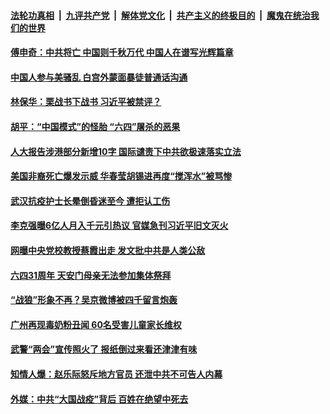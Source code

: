 

####  [法轮功真相](../../../../basic/blob/master/README.md?t=06020531) &nbsp;|&nbsp; [九评共产党](../../../../9ping.md/blob/master/README.md?t=06020531) &nbsp;|&nbsp; [解体党文化](../../../../jtdwh.md/blob/master/README.md?t=06020531)  &nbsp;|&nbsp; [共产主义的终极目的](../../../../gczydzjmd.md/blob/master/README.md?t=06020531) &nbsp;|&nbsp; [魔鬼在统治我们的世界](../../../../mgztzwmdsj.md/blob/master/README.md?t=06020531) 

#### [傅申奇：中共将亡  中国则千秋万代  中国人在谱写光辉篇章](../pages/soh5/385309.md?t=06020531) 
#### [ 中国人参与美骚乱  白宫外蒙面暴徒普通话沟通](../pages/soh5/385294.md?t=06020531) 
#### [林保华：栗战书下战书  习近平被禁评？](../pages/soh5/385303.md?t=06020531) 
#### [ 胡平：“中国模式”的怪胎  “六四”屠杀的恶果](../pages/soh5/385300.md?t=06020531) 
#### [人大报告涉港部分新增10字 国际谴责下中共欲极速落实立法](../pages/soh5/385204.md?t=06020531) 
#### [美国非裔死亡爆发示威 华春莹胡锡进再度“搅浑水”被骂惨](../pages/soh5/385169.md?t=06020531) 
#### [武汉抗疫护士长晕倒昏迷至今 遭拒认工伤](../pages/soh5/385189.md?t=06020531) 
#### [李克强曝6亿人月入千元引热议 官媒急刊习近平旧文灭火](../pages/soh5/385161.md?t=06020531) 
#### [网曝中央党校教授蔡霞出走 发文批中共是人类公敌](../pages/soh5/385155.md?t=06020531) 
#### [六四31周年 天安门母亲无法参加集体祭拜](../pages/soh5/385125.md?t=06020531) 
#### [“战狼”形象不再？吴京微博被四千留言炮轰](../pages/soh5/385079.md?t=06020531) 
#### [广州再现毒奶粉丑闻  60名受害儿童家长维权](../pages/soh5/385099.md?t=06020531) 
#### [武警“两会”宣传照火了 报纸倒过来看还津津有味](../pages/soh5/385073.md?t=06020531) 
#### [知情人爆：赵乐际怒斥地方官员 还泄中共不可告人内幕](../pages/soh5/385067.md?t=06020531) 
#### [外媒：中共“大国战疫”背后 百姓在绝望中死去](../pages/soh5/385069.md?t=06020531) 

